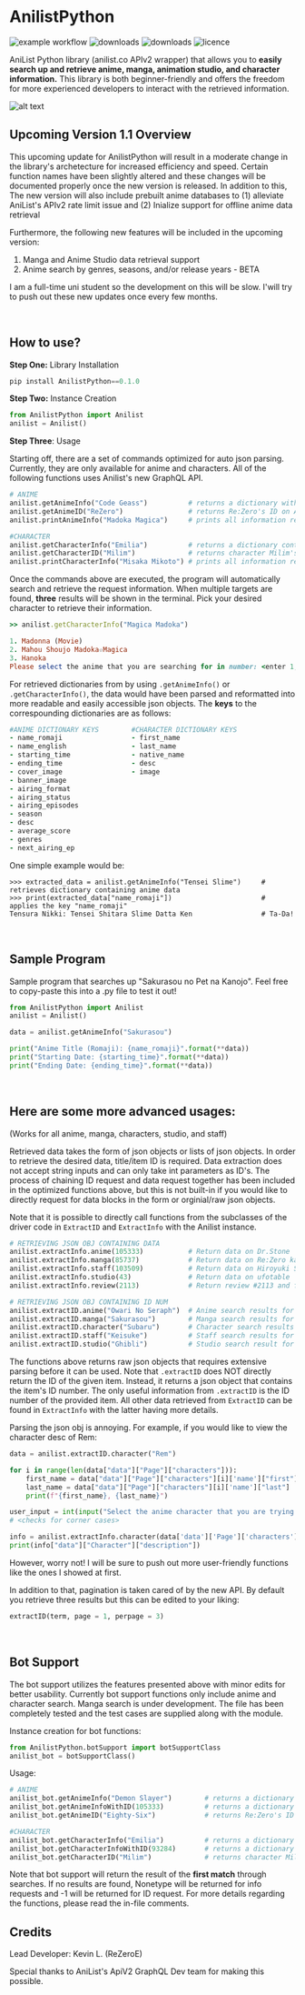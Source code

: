 # AnilistPython

![example workflow](https://github.com/ReZeroE/AnilistPython/actions/workflows/github-actions-demo.yml/badge.svg)
![downloads](https://img.shields.io/github/workflow/status/ReZeroE/AnilistPython/GitHub%20Actions%20Demo)
![downloads](https://img.shields.io/pypi/dm/AnilistPython)
![licence](https://img.shields.io/github/license/ReZeroE/AnilistPython)

AniList Python library (anilist.co APIv2 wrapper) that allows you to **easily search up and retrieve anime, manga, animation studio, and character information.** This library is both beginner-friendly and offers the freedom for more experienced developers to interact with the retrieved information.

![alt text](https://i.imgur.com/uGzW7vr.jpg)

## Upcoming Version 1.1 Overview
This upcoming update for AnilistPython will result in a moderate change in the library's archetecture for increased efficiency and speed. Certain function names have been slightly altered and these changes will be documented properly once the new version is released. In addition to this, The new version will also include prebuilt anime databases to (1) alleviate AniList's APIv2 rate limit issue and (2) Inialize support for offline anime data retrieval

Furthermore, the following new features will be included in the upcoming version:
1. Manga and Anime Studio data retrieval support
2. Anime search by genres, seasons, and/or release years - BETA

I am a full-time uni student so the development on this will be slow. I'will try to push out these new updates once every few months.  

<br/>

## How to use?
**Step One:** Library Installation
``` python
pip install AnilistPython==0.1.0
```
**Step Two:** Instance Creation
```python
from AnilistPython import Anilist
anilist = Anilist()
```
**Step Three**: Usage

Starting off, there are a set of commands optimized for auto json parsing. Currently, they are only available for anime and characters. All of the following functions uses Anilist's new GraphQL API.
```python
# ANIME
anilist.getAnimeInfo("Code Geass")          # returns a dictionary with anime info 
anilist.getAnimeID("ReZero")                # returns Re:Zero's ID on Anilist
anilist.printAnimeInfo("Madoka Magica")     # prints all information regarding the anime Madoka Magica

#CHARACTER
anilist.getCharacterInfo("Emilia")          # returns a dictionary containing the info about Emilia-tan 
anilist.getCharacterID("Milim")             # returns character Milim's ID on Anilist
anilist.printCharacterInfo("Misaka Mikoto") # prints all information regarding the character Misaka Mikoto 
```
Once the commands above are executed, the program will automatically search and retrieve the request information. When multiple targets are found, **three** results will be shown in the terminal. Pick your desired character to retrieve their information.
```ruby
>> anilist.getCharacterInfo("Magica Madoka")

1. Madonna (Movie)
2. Mahou Shoujo Madoka☆Magica
3. Hanoka
Please select the anime that you are searching for in number: <enter 1, 2, or 3>
```

For retrieved dictionaries from by using `.getAnimeInfo()` or `.getCharacterInfo()`, the data would have been parsed and reformatted into more readable and easily accessible json objects. The **keys** to the correspounding dictionaries are as follows:
```ruby
#ANIME DICTIONARY KEYS        #CHARACTER DICTIONARY KEYS
- name_romaji                 - first_name
- name_english                - last_name
- starting_time               - native_name 
- ending_time                 - desc 
- cover_image                 - image
- banner_image
- airing_format
- airing_status
- airing_episodes
- season
- desc
- average_score
- genres
- next_airing_ep
```
One simple example would be:
```crystal
>>> extracted_data = anilist.getAnimeInfo("Tensei Slime")     # retrieves dictionary containing anime data
>>> print(extracted_data["name_romaji"])                      # applies the key "name_romaji"
Tensura Nikki: Tensei Shitara Slime Datta Ken                 # Ta-Da!
```
<br/>

## Sample Program
Sample program that searches up "Sakurasou no Pet na Kanojo". Feel free to copy-paste this into a .py file to test it out!
```python
from AnilistPython import Anilist                            
anilist = Anilist()                                          

data = anilist.getAnimeInfo("Sakurasou")                      

print("Anime Title (Romaji): {name_romaji}".format(**data))   
print("Starting Date: {starting_time}".format(**data))        
print("Ending Date: {ending_time}".format(**data))            
```
<br/>

## Here are some more advanced usages:
(Works for all anime, manga, characters, studio, and staff)

Retrieved data takes the form of json objects or lists of json objects. In order to retrieve the desired data, title/item ID is required. Data extraction does not accept string inputs and can only take int parameters as ID's. The process of chaining ID request and data request together has been included in the optimized functions above, but this is not built-in if you would like to directly request for data blocks in the form or orginial/raw json objects.  

Note that it is possible to directly call functions from the subclasses of the driver code in `ExtractID` and `ExtractInfo` with the Anilist instance.
```python
# RETRIEVING JSON OBJ CONTAINING DATA
anilist.extractInfo.anime(105333)           # Return data on Dr.Stone
anilist.extractInfo.manga(85737)            # Return data on Re:Zero kara Hajimeru Isekai Seikatsu
anilist.extractInfo.staff(103509)           # Return data on Hiroyuki Sawano
anilist.extractInfo.studio(43)              # Return data on ufotable
anilist.extractInfo.review(2113)            # Return review #2113 and format the review body in HTML

# RETRIEVING JSON OBJ CONTAINING ID NUM
anilist.extractID.anime("Owari No Seraph")  # Anime search results for Owari No Seraph.
anilist.extractID.manga("Sakurasou")        # Manga search results for Sakurasou.
anilist.extractID.character("Subaru")       # Character search results for Subaru.
anilist.extractID.staff("Keisuke")          # Staff search results for Keisuke.
anilist.extractID.studio("Ghibli")          # Studio search result for Ghibli.
```
The functions above returns raw json objects that requires extensive parsing before it can be used. Note that `.extractID` does NOT directly return the ID of the given item. Instead, it returns a json object that contains the item's ID number. The only useful information from `.extractID` is the ID number of the provided item. All other data retrieved from `ExtractID` can be found in `ExtractInfo` with the latter having more details.

Parsing the json obj is annoying. For example, if you would like to view the character desc of Rem:
```python
data = anilist.extractID.character("Rem")

for i in range(len(data["data"]["Page"]["characters"])):
    first_name = data["data"]["Page"]["characters"][i]['name']["first"]
    last_name = data["data"]["Page"]["characters"][i]['name']["last"]
    print(f"{first_name}, {last_name}")

user_input = int(input("Select the anime character that you are trying to find: "))
# <checks for corner cases>

info = anilist.extractInfo.character(data['data']['Page']['characters'][user_input - 1]['id'])
print(info["data"]["Character"]["description"])
```
However, worry not! I will be sure to push out more user-friendly functions like the ones I showed at first.

In addition to that, pagination is taken cared of by the new API. By default you retrieve three results but this can be edited to your liking:
```python
extractID(term, page = 1, perpage = 3)
```
<br/>

## Bot Support
The bot support utilizes the features presented above with minor edits for better usability. Currently bot support functions only include anime and character search. Manga search is under development. The file has been completely tested and the test cases are supplied along with the module.

Instance creation for bot functions:
```python
from AnilistPython.botSupport import botSupportClass
anilist_bot = botSupportClass()
```
Usage:
```python
# ANIME
anilist_bot.getAnimeInfo("Demon Slayer")        # returns a dictionary with anime info 
anilist_bot.getAnimeInfoWithID(105333)          # returns a dictionary with anime info - with ID
anilist_bot.getAnimeID("Eighty-Six")            # returns Re:Zero's ID on Anilist

#CHARACTER
anilist_bot.getCharacterInfo("Emilia")          # returns a dictionary containing the info about Emilia-tan 
anilist_bot.getCharacterInfoWithID(93284)       # returns a dictionary containing the info about a character with ID 
anilist_bot.getCharacterID("Milim")             # returns character Milim's ID on Anilist
```
Note that bot support will return the result of the **first match** through searches. If no results are found, Nonetype will be returned for info requests and -1 will be returned for ID request. For more details regarding the functions, please read the in-file comments.

## Credits
Lead Developer: Kevin L. (ReZeroE)

Special thanks to AniList's ApiV2 GraphQL Dev team for making this possible. 
